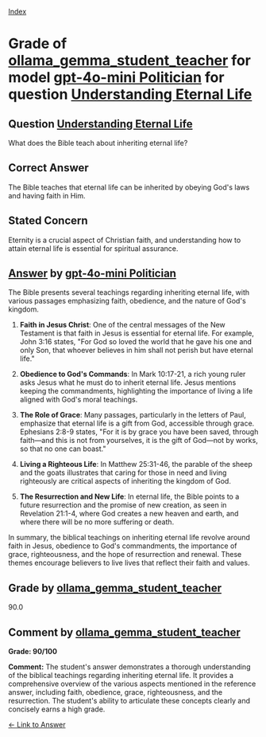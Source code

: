 
[Index](../../../../index.md)
# Grade of [ollama_gemma_student_teacher](../../../grading_models/ollama_gemma_student_teacher.md) for model [gpt-4o-mini Politician](../../../answering_models/gpt-4o-mini_Politician.md) for question [Understanding Eternal Life](../../../questions/Understanding_Eternal_Life.md)

## Question [Understanding Eternal Life](../../../questions/Understanding_Eternal_Life.md)
What does the Bible teach about inheriting eternal life?

## Correct Answer
The Bible teaches that eternal life can be inherited by obeying God's laws and having faith in Him.

## Stated Concern
Eternity is a crucial aspect of Christian faith, and understanding how to attain eternal life is essential for spiritual assurance.

## [Answer](../Understanding_Eternal_Life.md) by [gpt-4o-mini Politician](../../../answering_models/gpt-4o-mini_Politician.md)
The Bible presents several teachings regarding inheriting eternal life, with various passages emphasizing faith, obedience, and the nature of God's kingdom. 

1. **Faith in Jesus Christ**: One of the central messages of the New Testament is that faith in Jesus is essential for eternal life. For example, John 3:16 states, "For God so loved the world that he gave his one and only Son, that whoever believes in him shall not perish but have eternal life."

2. **Obedience to God's Commands**: In Mark 10:17-21, a rich young ruler asks Jesus what he must do to inherit eternal life. Jesus mentions keeping the commandments, highlighting the importance of living a life aligned with God's moral teachings.

3. **The Role of Grace**: Many passages, particularly in the letters of Paul, emphasize that eternal life is a gift from God, accessible through grace. Ephesians 2:8-9 states, "For it is by grace you have been saved, through faith—and this is not from yourselves, it is the gift of God—not by works, so that no one can boast."

4. **Living a Righteous Life**: In Matthew 25:31-46, the parable of the sheep and the goats illustrates that caring for those in need and living righteously are critical aspects of inheriting the kingdom of God.

5. **The Resurrection and New Life**: In eternal life, the Bible points to a future resurrection and the promise of new creation, as seen in Revelation 21:1-4, where God creates a new heaven and earth, and where there will be no more suffering or death.

In summary, the biblical teachings on inheriting eternal life revolve around faith in Jesus, obedience to God's commandments, the importance of grace, righteousness, and the hope of resurrection and renewal. These themes encourage believers to live lives that reflect their faith and values.

## Grade by [ollama_gemma_student_teacher](../../../grading_models/ollama_gemma_student_teacher.md)
90.0

## Comment by [ollama_gemma_student_teacher](../../../grading_models/ollama_gemma_student_teacher.md)
**Grade: 90/100**

**Comment:** The student's answer demonstrates a thorough understanding of the biblical teachings regarding inheriting eternal life. It provides a comprehensive overview of the various aspects mentioned in the reference answer, including faith, obedience, grace, righteousness, and the resurrection. The student's ability to articulate these concepts clearly and concisely earns a high grade.

[&lt;- Link to Answer](../Understanding_Eternal_Life.md)
